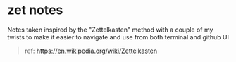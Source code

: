 # zet notes

Notes taken inspired by the "Zettelkasten" method with a couple of my twists to
make it easier to navigate and use from both terminal and github UI

> ref: https://en.wikipedia.org/wiki/Zettelkasten

